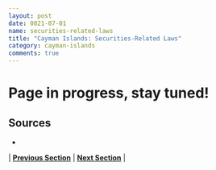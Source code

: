 ```yaml
---
layout: post
date: 0021-07-01
name: securities-related-laws
title: "Cayman Islands: Securities-Related Laws"
category: cayman-islands
comments: true
---
```


# Page in progress, stay tuned!

Sources 
--- 
- 


| **[Previous Section](https://neo-project.github.io/global-blockchain-compliance-hub//cayman-islands/cayman-islands-laws-token-sales.html)** | **[Next Section](https://neo-project.github.io/global-blockchain-compliance-hub//cayman-islands/cayman-islands-privacy-and-data-protection.html)** |
